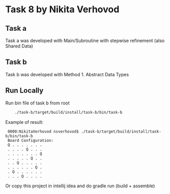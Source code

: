 # Task 8 by Nikita Verhovod

## Task a
Task a was developed with Main/Subroutine with stepwise refinement (also Shared Data)

## Task b
Task b was developed with Method 1. Abstract Data Types

## Run Locally

Run bin file of task b from root
```bash
    ./task-b/target/build/install/task-b/bin/task-b
```
Example of result:
```
 0000:NikitaVerhovod nsverhovod$ ./task-b/target/build/install/task-b/bin/task-b
 Board Configuration:
 Q . . . . . . . 
 . . . . Q . . . 
 . . . . . . . Q 
 . . . . . Q . . 
 . . Q . . . . . 
 . . . . . . Q . 
 . Q . . . . . . 
 . . . Q . . . . 

```

Or copy this project in intellij idea and do gradle run (build + assemble)